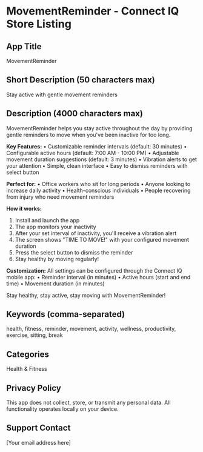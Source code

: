 # MovementReminder - Connect IQ Store Listing

## App Title
MovementReminder

## Short Description (50 characters max)
Stay active with gentle movement reminders

## Description (4000 characters max)
MovementReminder helps you stay active throughout the day by providing gentle reminders to move when you've been inactive for too long.

**Key Features:**
• Customizable reminder intervals (default: 30 minutes)
• Configurable active hours (default: 7:00 AM - 10:00 PM)
• Adjustable movement duration suggestions (default: 3 minutes)
• Vibration alerts to get your attention
• Simple, clean interface
• Easy to dismiss reminders with select button

**Perfect for:**
• Office workers who sit for long periods
• Anyone looking to increase daily activity
• Health-conscious individuals
• People recovering from injury who need movement reminders

**How it works:**
1. Install and launch the app
2. The app monitors your inactivity
3. After your set interval of inactivity, you'll receive a vibration alert
4. The screen shows "TIME TO MOVE!" with your configured movement duration
5. Press the select button to dismiss the reminder
6. Stay healthy by moving regularly!

**Customization:**
All settings can be configured through the Connect IQ mobile app:
• Reminder interval (in minutes)
• Active hours (start and end time)
• Movement duration (in minutes)

Stay healthy, stay active, stay moving with MovementReminder!

## Keywords (comma-separated)
health, fitness, reminder, movement, activity, wellness, productivity, exercise, sitting, break

## Categories
Health &amp; Fitness

## Privacy Policy
This app does not collect, store, or transmit any personal data. All functionality operates locally on your device.

## Support Contact
[Your email address here]
